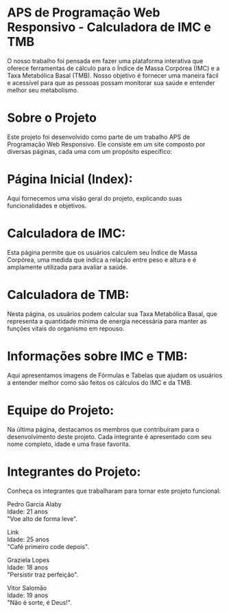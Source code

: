 # APS de Programação Web Responsivo - Calculadora de IMC e TMB
O nosso trabalho foi pensada em fazer uma plataforma interativa que oferece ferramentas de cálculo para o Índice de Massa Corpórea (IMC) e a Taxa Metabólica Basal (TMB). Nosso objetivo é fornecer uma maneira fácil e acessível para que as pessoas possam monitorar sua saúde e entender melhor seu metabolismo.

# Sobre o Projeto
Este projeto foi desenvolvido como parte de um trabalho APS de Programação Web Responsivo. Ele consiste em um site composto por diversas páginas, cada uma com um propósito específico:

# Página Inicial (Index):
Aqui fornecemos uma visão geral do projeto, explicando suas funcionalidades e objetivos.

# Calculadora de IMC:
Esta página permite que os usuários calculem seu Índice de Massa Corpórea, uma medida que indica a relação entre peso e altura e é amplamente utilizada para avaliar a saúde.

# Calculadora de TMB:
Nesta página, os usuários podem calcular sua Taxa Metabólica Basal, que representa a quantidade mínima de energia necessária para manter as funções vitais do organismo em repouso.

# Informações sobre IMC e TMB:
Aqui apresentamos imagens de Fórmulas e Tabelas que ajudam os usuários a entender melhor como são feitos os cálculos do IMC e da TMB.

# Equipe do Projeto:
Na última página, destacamos os membros que contribuíram para o desenvolvimento deste projeto. Cada integrante é apresentado com seu nome completo, idade e uma frase favorita.

# Integrantes do Projeto:
Conheça os integrantes que trabalharam para tornar este projeto funcional:

Pedro Garcia Alaby \
Idade: 21 anos \
"Voe alto de forma leve".

Link \
Idade: 25 anos \
"Café primeiro code depois".

Graziela Lopes \
Idade: 18 anos \
"Persistir traz perfeição".

Vitor Salomão \
Idade: 19 anos \
"Não é sorte, é Deus!".